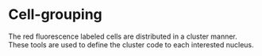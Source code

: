 # Cell-grouping
The red fluorescence labeled cells are distributed in a cluster manner. These tools are used to define the cluster code to each interested nucleus.  
